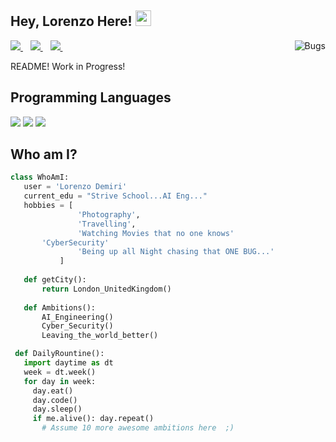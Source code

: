 ## Hey, Lorenzo Here! <img src="https://media.giphy.com/media/Q7LHmoFwVP6Yc1swZs/giphy.gif" width="25px">



<img src = 'https://media.giphy.com/media/2KAGlmkPywhZS/giphy.gif' alt = 'Bugs' align='right'/>


<p align='left'>
  
  <a href="lorenzo.demiri96@gmail.com">
    <img src="https://img.shields.io/badge/Gmail-D14836?style=for-the-badge&logo=gmail&logoColor=white" />
  </a>&nbsp;&nbsp;
  <a href="https://www.instagram.com/lorenzo.demiri">
    <img src="https://img.shields.io/badge/Instagram-E4405F?style=for-the-badge&logo=instagram&logoColor=white" />        
  </a>&nbsp;&nbsp;
  <a href="https://twitter.com/LorenzoDemiri">
    <img src="https://img.shields.io/badge/Twitter-1DA1F2?style=for-the-badge&logo=twitter&logoColor=white" />        
  </a>&nbsp;&nbsp;

</p>
README!
Work in Progress!

## Programming Languages
<img src = 'https://img.shields.io/badge/C-00599C?style=for-the-badge&logo=c&logoColor=white' /> <img src = '	https://img.shields.io/badge/Java-ED8B00?style=for-the-badge&logo=java&logoColor=white' /> <img src = 'https://img.shields.io/badge/Python-14354C?style=for-the-badge&logo=python&logoColor=white'/> 

## Who am I?
 ```python
 class WhoAmI:
 	user = 'Lorenzo Demiri'
	current_edu = "Strive School...AI Eng..."
	hobbies = [
				'Photography',
				'Travelling',
				'Watching Movies that no one knows'
        'CyberSecurity'
				'Being up all Night chasing that ONE BUG...'
			]
	
	def getCity():
		return London_UnitedKingdom()
	
	def Ambitions():
		AI_Engineering()
		Cyber_Security()
		Leaving_the_world_better()

  def DailyRountine():
    import daytime as dt
    week = dt.week()
    for day in week:
      day.eat()
      day.code()
      day.sleep()
      if me.alive(): day.repeat()
		# Assume 10 more awesome ambitions here  ;)
	
 ```